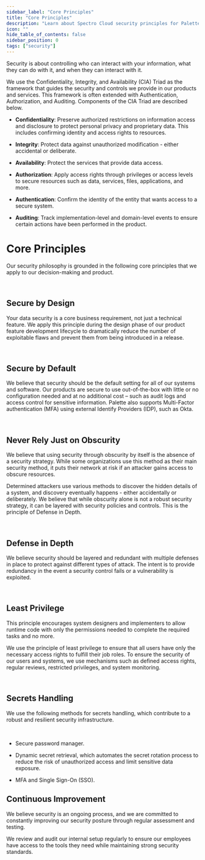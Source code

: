```yaml
---
sidebar_label: "Core Principles"
title: "Core Principles"
description: "Learn about Spectro Cloud security principles for Palette."
icon: ""
hide_table_of_contents: false
sidebar_position: 0
tags: ["security"]
---
```




Security is about controlling who can interact with your information, what they can do with it, and when they can interact with it.

We use the Confidentiality, Integrity, and Availability (CIA) Triad as the framework that guides the security and controls we provide in our products and services. This framework is often extended with Authentication, Authorization, and Auditing. Components of the CIA Triad are described below.
<br />

- **Confidentiality**: Preserve authorized restrictions on information access and disclosure to protect personal privacy and proprietary data. This includes confirming identity and access rights to resources. 


- **Integrity**: Protect data against unauthorized modification - either accidental or deliberate.


- **Availability**: Protect the services that provide data access.


- **Authorization**: Apply access rights through privileges or access levels to secure resources such as data, services, files, applications, and more.


- **Authentication**: Confirm the identity of the entity that wants access to a secure system.


- **Auditing**: Track implementation-level and domain-level events to ensure certain actions have been performed in the product. 


# Core Principles

Our security philosophy is grounded in the following core principles that we apply to our decision-making and product.

<br />

## Secure by Design

Your data security is a core business requirement, not just a technical feature. We apply this principle during the design phase of our product feature development lifecycle to dramatically reduce the number of exploitable flaws and prevent them from being introduced in a release.

<br />

## Secure by Default

We believe that security should be the default setting for all of our systems and software. Our products are secure to use out-of-the-box with little or no configuration needed and at no additional cost – such as audit logs and access control for sensitive information. Palette also supports Multi-Factor authentication (MFA) using external Identify Providers (IDP), such as Okta. 

<br />

## Never Rely Just on Obscurity

We believe that using security through obscurity by itself is the absence of a security strategy. While some organizations use this method as their main security method, it puts their network at risk if an attacker gains access to obscure resources. 

Determined attackers use various methods to discover the hidden details of a system, and discovery eventually happens - either accidentally or deliberately. We believe that while obscurity alone is not a robust security strategy, it can be layered with security policies and controls. This is the principle of Defense in Depth.

<br />

## Defense in Depth

We believe security should be layered and redundant with multiple defenses in place to protect against different types of attack. The intent is to provide redundancy in the event a security control fails or a vulnerability is exploited.

<br />

## Least Privilege

This principle encourages system designers and implementers to allow runtime code with only the permissions needed to complete the required tasks and no more. 

We use the principle of least privilege to ensure that all users have only the necessary access rights to fulfill their job roles. To ensure the security of our users and systems, we use mechanisms such as defined access rights, regular reviews, restricted privileges, and system monitoring.

<br />

## Secrets Handling

We use the following methods for secrets handling, which contribute to a robust and resilient security infrastructure.

<br />

- Secure password manager. 


- Dynamic secret retrieval, which automates the secret rotation process to reduce the risk of unauthorized access and limit sensitive data exposure.


- MFA and Single Sign-On (SSO).



## Continuous Improvement

We believe security is an ongoing process, and we are committed to constantly improving our security posture through regular assessment and testing.

We review and audit our internal setup regularly to ensure our employees have access to the tools they need while maintaining strong security standards.


